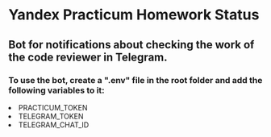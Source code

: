 # Yandex Practicum Homework Status
## Bot for notifications about checking the work of the code reviewer in Telegram.
### To use the bot, create a ".env" file in the root folder and add the following variables to it:
<li>PRACTICUM_TOKEN</li>
<li>TELEGRAM_TOKEN</li>
<li>TELEGRAM_CHAT_ID</li>
